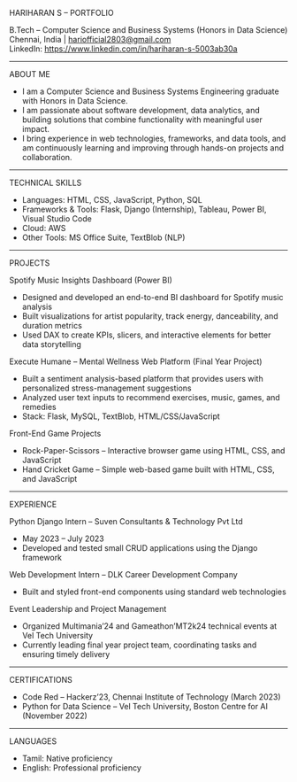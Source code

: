 HARIHARAN S – PORTFOLIO

B.Tech – Computer Science and Business Systems (Honors in Data Science) 
Chennai, India | hariofficial2803@gmail.com  
LinkedIn: https://www.linkedin.com/in/hariharan-s-5003ab30a

---

ABOUT ME

* I am a Computer Science and Business Systems Engineering graduate with Honors in Data Science. 
* I am passionate about software development, data analytics, and building solutions that combine functionality with meaningful user impact. 
* I bring experience in web technologies, frameworks, and data tools, and am continuously learning and improving through hands-on projects and collaboration.

---

TECHNICAL SKILLS

* Languages: HTML, CSS, JavaScript, Python, SQL  
* Frameworks & Tools: Flask, Django (Internship), Tableau, Power BI, Visual Studio Code  
* Cloud: AWS  
* Other Tools: MS Office Suite, TextBlob (NLP)

---

PROJECTS

Spotify Music Insights Dashboard (Power BI)
* Designed and developed an end-to-end BI dashboard for Spotify music analysis  
* Built visualizations for artist popularity, track energy, danceability, and duration metrics  
* Used DAX to create KPIs, slicers, and interactive elements for better data storytelling

Execute Humane – Mental Wellness Web Platform (Final Year Project)
* Built a sentiment analysis-based platform that provides users with personalized stress-management suggestions  
* Analyzed user text inputs to recommend exercises, music, games, and remedies  
* Stack: Flask, MySQL, TextBlob, HTML/CSS/JavaScript

Front-End Game Projects
* Rock-Paper-Scissors – Interactive browser game using HTML, CSS, and JavaScript  
* Hand Cricket Game – Simple web-based game built with HTML, CSS, and JavaScript

---

EXPERIENCE

Python Django Intern – Suven Consultants & Technology Pvt Ltd  
* May 2023 – July 2023  
* Developed and tested small CRUD applications using the Django framework

Web Development Intern – DLK Career Development Company 
* Built and styled front-end components using standard web technologies

Event Leadership and Project Management
* Organized Multimania’24 and Gameathon’MT2k24 technical events at Vel Tech University  
* Currently leading final year project team, coordinating tasks and ensuring timely delivery

---

CERTIFICATIONS

* Code Red – Hackerz’23, Chennai Institute of Technology (March 2023)  
* Python for Data Science – Vel Tech University, Boston Centre for AI (November 2022)

---

LANGUAGES

* Tamil: Native proficiency  
* English: Professional proficiency






